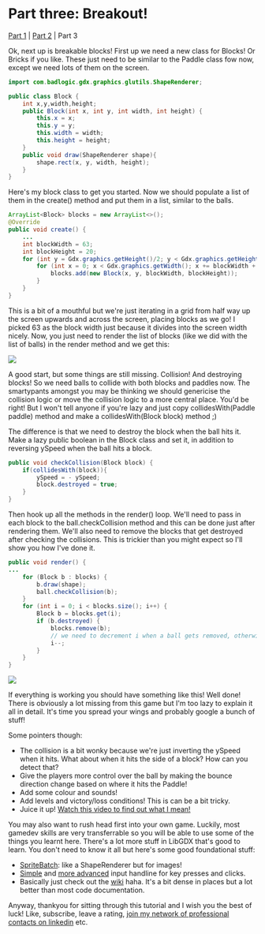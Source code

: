 # Part three: Breakout!
[Part 1](http://tann.space/HelloLibgdx) | [Part 2](http://tann.space/HelloLibgdx/2.html) | Part 3

Ok, next up is breakable blocks! First up we need a new class for Blocks! Or Bricks if you like. These just need to be similar to the Paddle class fow now, except we need lots of them on the screen. 
```java
import com.badlogic.gdx.graphics.glutils.ShapeRenderer;

public class Block {
    int x,y,width,height;
    public Block(int x, int y, int width, int height) {
        this.x = x;
        this.y = y;
        this.width = width;
        this.height = height;
    }
    public void draw(ShapeRenderer shape){
        shape.rect(x, y, width, height);
    }
}
```
Here's my block class to get you started. Now we should populate a list of them in the create() method and put them in a list, similar to the balls.
```java
ArrayList<Block> blocks = new ArrayList<>();
@Override
public void create() {
    ...
    int blockWidth = 63;
    int blockHeight = 20;
    for (int y = Gdx.graphics.getHeight()/2; y < Gdx.graphics.getHeight(); y += blockHeight + 10) {
        for (int x = 0; x < Gdx.graphics.getWidth(); x += blockWidth + 10) {
            blocks.add(new Block(x, y, blockWidth, blockHeight));
        }
    }
}
```
This is a bit of a mouthful but we're just iterating in a grid from half way up the screen upwards and across the screen, placing blocks as we go! I picked 63 as the block width just because it divides into the screen width nicely. Now, you just need to render the list of blocks (like we did with the list of balls) in the render method and we get this:

![](http://tann.space/HelloLibgdx/blocks.gif)

A good start, but some things are still missing. Collision! And destroying blocks! So we need balls to collide with both blocks and paddles now. The smartypants amongst you may be thinking we should genericise the collision logic or move the collision logic to a more central place. You'd be right! But I won't tell anyone if you're lazy and just copy collidesWith(Paddle paddle) method and make a collidesWith(Block block) method ;)

The difference is that we need to destroy the block when the ball hits it. Make a lazy public boolean in the Block class and set it, in addition to reversing ySpeed when the ball hits a block.
```java
public void checkCollision(Block block) {
    if(collidesWith(block)){
        ySpeed = - ySpeed;
        block.destroyed = true;
    }
}
```
Then hook up all the methods in the render() loop. We'll need to pass in each block to the ball.checkCollision method and this can be done just after rendering them. We'll also need to remove the blocks that get destroyed after checking the collisions. This is trickier than you might expect so I'll show you how I've done it.

```java
public void render() {
...
    for (Block b : blocks) {
        b.draw(shape);
        ball.checkCollision(b);
    }
    for (int i = 0; i < blocks.size(); i++) {
        Block b = blocks.get(i);
        if (b.destroyed) {
            blocks.remove(b);
            // we need to decrement i when a ball gets removed, otherwise we skip a ball!
            i--;
        }
    }
}
```

![](http://tann.space/HelloLibgdx/final.gif)

If everything is working you should have something like this! Well done! There is obviously a lot missing from this game but I'm too lazy to explain it all in detail. It's time you spread your wings and probably google a bunch of stuff!

Some pointers though:
- The collision is a bit wonky because we're just inverting the ySpeed when it hits. What about when it hits the side of a block? How can you detect that?
- Give the players more control over the ball by making the bounce direction change based on where it hits the Paddle!
- Add some colour and sounds!
- Add levels and victory/loss conditions! This is can be a bit tricky.
- Juice it up! [Watch this video to find out what I mean!](https://www.youtube.com/watch?v=Fy0aCDmgnxg)

You may also want to rush head first into your own game. Luckily, most gamedev skills are very transferrable so you will be able to use some of the things you learnt here. There's a lot more stuff in LibGDX that's good to learn. You don't need to know it all but here's some good foundational stuff:

- [SpriteBatch](https://github.com/libgdx/libgdx/wiki/Spritebatch%2C-Textureregions%2C-and-Sprites): like a ShapeRenderer but for images!
- [Simple](https://github.com/libgdx/libgdx/wiki/Input-handling) and [more advanced](https://github.com/libgdx/libgdx/wiki/Event-handling) input handline for key presses and clicks.
- Basically just check out the [wiki](https://github.com/libgdx/libgdx/wiki/The-application-framework) haha. It's a bit dense in places but a lot better than most code documentation.

Anyway, thankyou for sitting through this tutorial and I wish you the best of luck! Like, subscribe, leave a rating, [join my network of professional contacts on linkedin](https://twitter.com/colourtann) etc.

